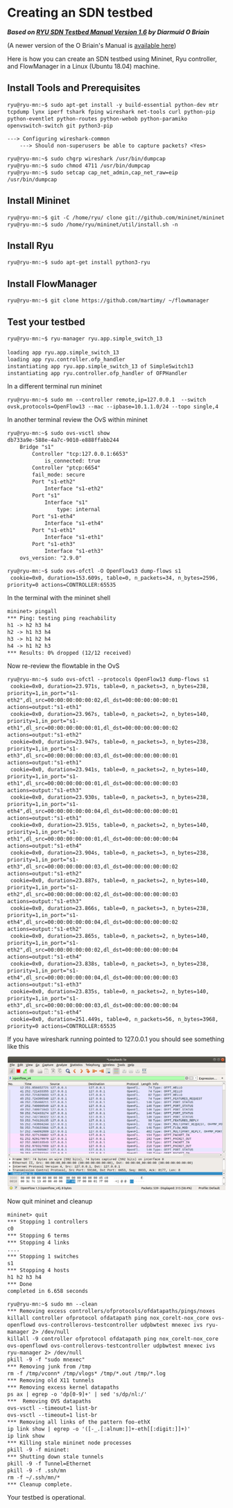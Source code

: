 
# Creating an SDN testbed

***Based on [RYU SDN Testbed Manual Version 1.6](http://www.obriain.com/training/sdn/RYU_Soft_Testbed_v1.6_odt.pdf) by Diarmuid O Briain*** 

(A newer version of the O Briain's Manual is [available here](http://www.obriain.com/training/sdn/RYU_Soft_Testbed_v2.0.pdf))

Here is how you can create an SDN testbed using Mininet, Ryu controller, and FlowManager in a Linux (Ubuntu 18.04) machine.

## Install Tools and Prerequisites

```
ryu@ryu-mn:~$ sudo apt-get install -y build-essential python-dev mtr tcpdump lynx iperf tshark fping wireshark net-tools curl python-pip python-eventlet python-routes python-webob python-paramiko openvswitch-switch git python3-pip
```

```
---> Configuring wireshark-common
    ---> Should non-superusers be able to capture packets? <Yes>
```

```
ryu@ryu-mn:~$ sudo chgrp wireshark /usr/bin/dumpcap
ryu@ryu-mn:~$ sudo chmod 4711 /usr/bin/dumpcap
ryu@ryu-mn:~$ sudo setcap cap_net_admin,cap_net_raw=eip /usr/bin/dumpcap
```

## Install Mininet

```
ryu@ryu-mn:~$ git -C /home/ryu/ clone git://github.com/mininet/mininet
ryu@ryu-mn:~$ sudo /home/ryu/mininet/util/install.sh -n
```

## Install Ryu

```
ryu@ryu-mn:~$ sudo apt-get install python3-ryu
```

## Install FlowManager

```
ryu@ryu-mn:~$ git clone https://github.com/martimy/ ~/flowmanager
```

## Test your testbed

```
ryu@ryu-mn:~$ ryu-manager ryu.app.simple_switch_13

loading app ryu.app.simple_switch_13
loading app ryu.controller.ofp_handler
instantiating app ryu.app.simple_switch_13 of SimpleSwitch13
instantiating app ryu.controller.ofp_handler of OFPHandler
```

In a different terminal run mininet

```
ryu@ryu-mn:~$ sudo mn --controller remote,ip=127.0.0.1  --switch ovsk,protocols=OpenFlow13 --mac --ipbase=10.1.1.0/24 --topo single,4
```

In another terminal review the OvS within mininet

```
ryu@ryu-mn:~$ sudo ovs-vsctl show
db733a9e-588e-4a7c-9010-e888ffabb244
    Bridge "s1"
        Controller "tcp:127.0.0.1:6653"
            is_connected: true
        Controller "ptcp:6654"
        fail_mode: secure
        Port "s1-eth2"
            Interface "s1-eth2"
        Port "s1"
            Interface "s1"
                type: internal
        Port "s1-eth4"
            Interface "s1-eth4"
        Port "s1-eth1"
            Interface "s1-eth1"
        Port "s1-eth3"
            Interface "s1-eth3"
    ovs_version: "2.9.0"
```

```
ryu@ryu-mn:~$ sudo ovs-ofctl -O OpenFlow13 dump-flows s1
 cookie=0x0, duration=153.609s, table=0, n_packets=34, n_bytes=2596, priority=0 actions=CONTROLLER:65535
```

In the terminal with the mininet shell

```
mininet> pingall
*** Ping: testing ping reachability
h1 -> h2 h3 h4
h2 -> h1 h3 h4
h3 -> h1 h2 h4
h4 -> h1 h2 h3
*** Results: 0% dropped (12/12 received)
```

Now re-review the flowtable in the OvS

```
ryu@ryu-mn:~$ sudo ovs-ofctl --protocols OpenFlow13 dump-flows s1
 cookie=0x0, duration=23.971s, table=0, n_packets=3, n_bytes=238, priority=1,in_port="s1-eth2",dl_src=00:00:00:00:00:02,dl_dst=00:00:00:00:00:01 actions=output:"s1-eth1"
 cookie=0x0, duration=23.967s, table=0, n_packets=2, n_bytes=140, priority=1,in_port="s1-eth1",dl_src=00:00:00:00:00:01,dl_dst=00:00:00:00:00:02 actions=output:"s1-eth2"
 cookie=0x0, duration=23.947s, table=0, n_packets=3, n_bytes=238, priority=1,in_port="s1-eth3",dl_src=00:00:00:00:00:03,dl_dst=00:00:00:00:00:01 actions=output:"s1-eth1"
 cookie=0x0, duration=23.941s, table=0, n_packets=2, n_bytes=140, priority=1,in_port="s1-eth1",dl_src=00:00:00:00:00:01,dl_dst=00:00:00:00:00:03 actions=output:"s1-eth3"
 cookie=0x0, duration=23.930s, table=0, n_packets=3, n_bytes=238, priority=1,in_port="s1-eth4",dl_src=00:00:00:00:00:04,dl_dst=00:00:00:00:00:01 actions=output:"s1-eth1"
 cookie=0x0, duration=23.915s, table=0, n_packets=2, n_bytes=140, priority=1,in_port="s1-eth1",dl_src=00:00:00:00:00:01,dl_dst=00:00:00:00:00:04 actions=output:"s1-eth4"
 cookie=0x0, duration=23.904s, table=0, n_packets=3, n_bytes=238, priority=1,in_port="s1-eth3",dl_src=00:00:00:00:00:03,dl_dst=00:00:00:00:00:02 actions=output:"s1-eth2"
 cookie=0x0, duration=23.887s, table=0, n_packets=2, n_bytes=140, priority=1,in_port="s1-eth2",dl_src=00:00:00:00:00:02,dl_dst=00:00:00:00:00:03 actions=output:"s1-eth3"
 cookie=0x0, duration=23.866s, table=0, n_packets=3, n_bytes=238, priority=1,in_port="s1-eth4",dl_src=00:00:00:00:00:04,dl_dst=00:00:00:00:00:02 actions=output:"s1-eth2"
 cookie=0x0, duration=23.865s, table=0, n_packets=2, n_bytes=140, priority=1,in_port="s1-eth2",dl_src=00:00:00:00:00:02,dl_dst=00:00:00:00:00:04 actions=output:"s1-eth4"
 cookie=0x0, duration=23.838s, table=0, n_packets=3, n_bytes=238, priority=1,in_port="s1-eth4",dl_src=00:00:00:00:00:04,dl_dst=00:00:00:00:00:03 actions=output:"s1-eth3"
 cookie=0x0, duration=23.835s, table=0, n_packets=2, n_bytes=140, priority=1,in_port="s1-eth3",dl_src=00:00:00:00:00:03,dl_dst=00:00:00:00:00:04 actions=output:"s1-eth4"
 cookie=0x0, duration=251.449s, table=0, n_packets=56, n_bytes=3968, priority=0 actions=CONTROLLER:65535
```

If you have wireshark running pointed to 127.0.0.1 you should see something like this

![Wireshark Output](image.png)

Now quit mininet and cleanup

```
mininet> quit
*** Stopping 1 controllers
c0
*** Stopping 6 terms
*** Stopping 4 links
....
*** Stopping 1 switches
s1
*** Stopping 4 hosts
h1 h2 h3 h4
*** Done
completed in 6.658 seconds
```

```
ryu@ryu-mn:~$ sudo mn --clean
*** Removing excess controllers/ofprotocols/ofdatapaths/pings/noxes
killall controller ofprotocol ofdatapath ping nox_corelt-nox_core ovs-openflowd ovs-controllerovs-testcontroller udpbwtest mnexec ivs ryu-manager 2> /dev/null
killall -9 controller ofprotocol ofdatapath ping nox_corelt-nox_core ovs-openflowd ovs-controllerovs-testcontroller udpbwtest mnexec ivs ryu-manager 2> /dev/null
pkill -9 -f "sudo mnexec"
*** Removing junk from /tmp
rm -f /tmp/vconn* /tmp/vlogs* /tmp/*.out /tmp/*.log
*** Removing old X11 tunnels
*** Removing excess kernel datapaths
ps ax | egrep -o 'dp[0-9]+' | sed 's/dp/nl:/'
***  Removing OVS datapaths
ovs-vsctl --timeout=1 list-br
ovs-vsctl --timeout=1 list-br
*** Removing all links of the pattern foo-ethX
ip link show | egrep -o '([-_.[:alnum:]]+-eth[[:digit:]]+)'
ip link show
*** Killing stale mininet node processes
pkill -9 -f mininet:
*** Shutting down stale tunnels
pkill -9 -f Tunnel=Ethernet
pkill -9 -f .ssh/mn
rm -f ~/.ssh/mn/*
*** Cleanup complete.
```

Your testbed is operational.
